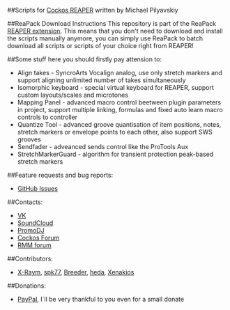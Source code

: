 ##Scripts for [Cockos REAPER](http://reaper.fm) written by Michael Pilyavskiy

##ReaPack Download Instructions
This repository is part of the ReaPack [REAPER extension](http://reapack.com/).
This means that you don't need to download and install the scripts manually anymore, you can simply use ReaPack to batch download all scripts or scripts of your choice right from REAPER!

##Some stuff here you should firstly pay attension to:
- Align takes - SyncroArts Vocalign analog, use only stretch markers and support aligning unlimited number of takes simultaneously
- Isomorphic keyboard - special virtual keyboard for REAPER, support custom layouts/scales and microtones
- Mapping Panel - advanced macro control beetween plugin parameters in project, support multiple linking, formulas and fixed auto learn macro controls to controller
- Quantize Tool - advanced groove quantisation of item positions, notes, stretch markers or envelope points to each other, also support SWS grooves
- Sendfader - adveanced sends control like the ProTools Aux
- StretchMarkerGuard - algorithm for transient protection peak-based stretch markers

##Feature requests and bug reports:
- [GitHub Issues](https://github.com/MichaelPilyavskiy/ReaScripts/issues)

##Contacts:
- [VK](https://vk.com/michael_pilyavskiy)
- [SoundCloud](https://soundcloud.com/mp57)
- [PromoDJ](http://promodj.com/michaelpilyavskiy)
- [Cockos Forum](http://forum.cockos.com/member.php?u=70694)
- [RMM forum](http://rmmedia.ru/members/69811/)

##Contributors:
- [X-Raym](http://forum.cockos.com/member.php?u=58284), [spk77](http://forum.cockos.com/member.php?u=49553), [Breeder](http://forum.cockos.com/member.php?u=27094), [heda](http://forum.cockos.com/member.php?u=47822), [Xenakios](http://forum.cockos.com/member.php?u=3602)

##Donations:
- [PayPal](http://paypal.me/donate2mpl), I`ll be very thankful to you even for a small donate
